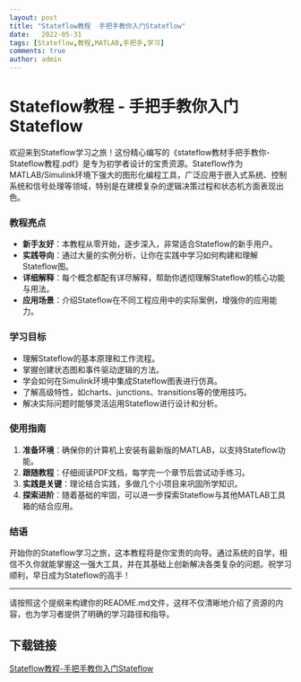 ```yaml
---
layout: post
title: "Stateflow教程  手把手教你入门Stateflow"
date:   2022-05-31
tags: [Stateflow,教程,MATLAB,手把手,学习]
comments: true
author: admin
---
```

# Stateflow教程 - 手把手教你入门Stateflow

欢迎来到Stateflow学习之旅！这份精心编写的《stateflow教材手把手教你-Stateflow教程.pdf》是专为初学者设计的宝贵资源。Stateflow作为MATLAB/Simulink环境下强大的图形化编程工具，广泛应用于嵌入式系统、控制系统和信号处理等领域，特别是在建模复杂的逻辑决策过程和状态机方面表现出色。

### 教程亮点

- **新手友好**：本教程从零开始，逐步深入，非常适合Stateflow的新手用户。
- **实践导向**：通过大量的实例分析，让你在实践中学习如何构建和理解Stateflow图。
- **详细解释**：每个概念都配有详尽解释，帮助你透彻理解Stateflow的核心功能与用法。
- **应用场景**：介绍Stateflow在不同工程应用中的实际案例，增强你的应用能力。

### 学习目标

- 理解Stateflow的基本原理和工作流程。
- 掌握创建状态图和事件驱动逻辑的方法。
- 学会如何在Simulink环境中集成Stateflow图表进行仿真。
- 了解高级特性，如charts、junctions、transitions等的使用技巧。
- 解决实际问题时能够灵活运用Stateflow进行设计和分析。

### 使用指南

1. **准备环境**：确保你的计算机上安装有最新版的MATLAB，以支持Stateflow功能。
2. **跟随教程**：仔细阅读PDF文档，每学完一个章节后尝试动手练习。
3. **实践是关键**：理论结合实践，多做几个小项目来巩固所学知识。
4. **探索进阶**：随着基础的牢固，可以进一步探索Stateflow与其他MATLAB工具箱的结合应用。

### 结语

开始你的Stateflow学习之旅，这本教程将是你宝贵的向导。通过系统的自学，相信不久你就能掌握这一强大工具，并在其基础上创新解决各类复杂的问题。祝学习顺利，早日成为Stateflow的高手！

---

请按照这个提纲来构建你的README.md文件，这样不仅清晰地介绍了资源的内容，也为学习者提供了明确的学习路径和指导。

## 下载链接

[Stateflow教程-手把手教你入门Stateflow](https://pan.quark.cn/s/2a1aff5b6b67)